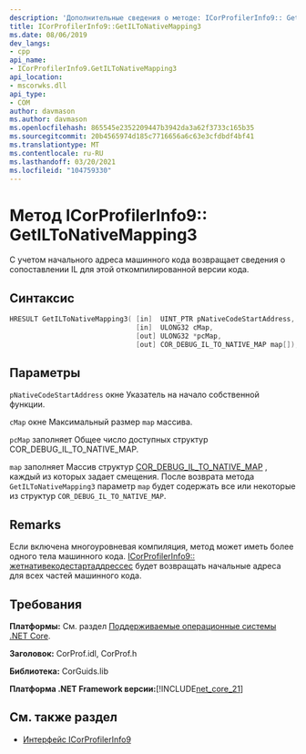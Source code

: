 ```yaml
---
description: 'Дополнительные сведения о методе: ICorProfilerInfo9:: GetILToNativeMapping3'
title: ICorProfilerInfo9::GetILToNativeMapping3
ms.date: 08/06/2019
dev_langs:
- cpp
api_name:
- ICorProfilerInfo9.GetILToNativeMapping3
api_location:
- mscorwks.dll
api_type:
- COM
author: davmason
ms.author: davmason
ms.openlocfilehash: 865545e2352209447b3942da3a62f3733c165b35
ms.sourcegitcommit: 20b4565974d185c7716656a6c63e3cfdbdf4bf41
ms.translationtype: MT
ms.contentlocale: ru-RU
ms.lasthandoff: 03/20/2021
ms.locfileid: "104759330"
---
```

# <a name="icorprofilerinfo9getiltonativemapping3-method"></a>Метод ICorProfilerInfo9:: GetILToNativeMapping3

С учетом начального адреса машинного кода возвращает сведения о сопоставлении IL для этой откомпилированной версии кода.

## <a name="syntax"></a>Синтаксис

```cpp
HRESULT GetILToNativeMapping3( [in]  UINT_PTR pNativeCodeStartAddress,
                               [in]  ULONG32 cMap,
                               [out] ULONG32 *pcMap,
                               [out] COR_DEBUG_IL_TO_NATIVE_MAP map[]);
```

## <a name="parameters"></a>Параметры

`pNativeCodeStartAddress` окне Указатель на начало собственной функции.

`cMap` окне Максимальный размер `map` массива.

`pcMap` заполняет Общее число доступных структур COR_DEBUG_IL_TO_NATIVE_MAP.

`map` заполняет Массив структур [COR_DEBUG_IL_TO_NATIVE_MAP](../debugging/cor-debug-il-to-native-map-structure.md) , каждый из которых задает смещения. После возврата метода `GetILToNativeMapping3` параметр `map` будет содержать все или некоторые из структур `COR_DEBUG_IL_TO_NATIVE_MAP`.

## <a name="remarks"></a>Remarks

Если включена многоуровневая компиляция, метод может иметь более одного тела машинного кода. [ICorProfilerInfo9:: жетнативекодестартаддрессес](icorprofilerinfo9-getnativecodestartaddresses-method.md) будет возвращать начальные адреса для всех частей машинного кода.

## <a name="requirements"></a>Требования

**Платформы:** См. раздел [Поддерживаемые операционные системы .NET Core](../../../core/install/windows.md?pivots=os-windows).

**Заголовок:** CorProf.idl, CorProf.h

**Библиотека:** CorGuids.lib

**Платформа .NET Framework версии:**[!INCLUDE[net_core_21](../../../../includes/net-core-21-md.md)]

## <a name="see-also"></a>См. также раздел

- [Интерфейс ICorProfilerInfo9](icorprofilerinfo9-interface.md)
